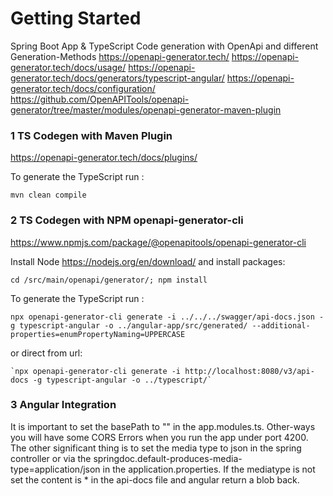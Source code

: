 # Getting Started


Spring Boot App & TypeScript Code generation with OpenApi and different Generation-Methods
https://openapi-generator.tech/
https://openapi-generator.tech/docs/usage/
https://openapi-generator.tech/docs/generators/typescript-angular/
https://openapi-generator.tech/docs/configuration/
https://github.com/OpenAPITools/openapi-generator/tree/master/modules/openapi-generator-maven-plugin
### 1 TS Codegen with Maven Plugin
https://openapi-generator.tech/docs/plugins/

To generate the TypeScript run :

    mvn clean compile

### 2 TS Codegen with NPM openapi-generator-cli
https://www.npmjs.com/package/@openapitools/openapi-generator-cli

Install Node https://nodejs.org/en/download/ and install packages:

    cd /src/main/openapi/generator/; npm install

To generate the TypeScript run :

    npx openapi-generator-cli generate -i ../../../swagger/api-docs.json -g typescript-angular -o ../angular-app/src/generated/ --additional-properties=enumPropertyNaming=UPPERCASE

or direct from url:

    `npx openapi-generator-cli generate -i http://localhost:8080/v3/api-docs -g typescript-angular -o ../typescript/`

### 3 Angular Integration

It is important to set the basePath to "" in the app.modules.ts. Other-ways you will have some CORS Errors when you run the app under port 4200.
The other significant thing is to set the media type to json in the spring controller or via the springdoc.default-produces-media-type=application/json in the application.properties.
If the mediatype is not set the content is * in the api-docs file and angular return a blob back. 

